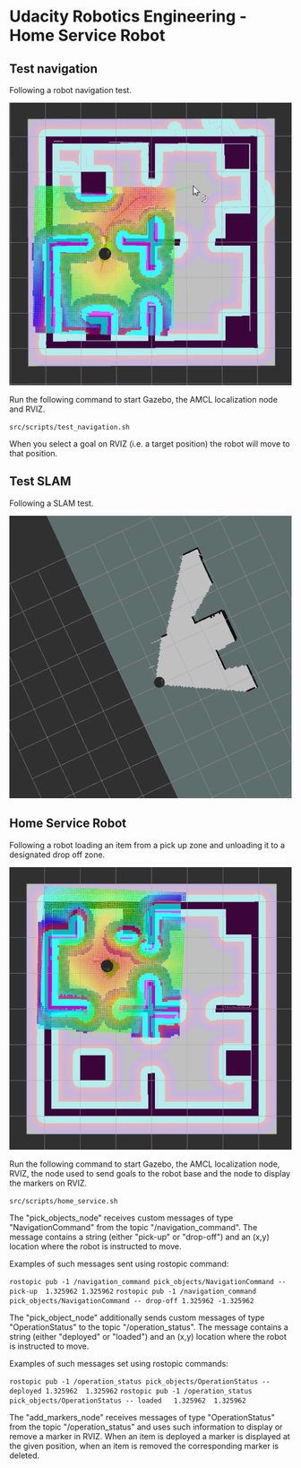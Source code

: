 # Udacity Robotics Engineering - Home Service Robot

## Test navigation

Following a robot navigation test.

![AMCL](AMCL.gif "AMCL")

Run the following command to start Gazebo, the AMCL localization node and RVIZ.

``src/scripts/test_navigation.sh``

When you select a goal on RVIZ (i.e. a target position) the robot will move to that position.

## Test SLAM

Following a SLAM test.

![SLAM](SLAM.gif "SLAM")

## Home Service Robot
Following a robot loading an item from a pick up zone and unloading it to a designated drop off zone.

![HOME](HOME.gif "HOME")

Run the following command to start Gazebo, the AMCL localization node, RVIZ, the node used to send goals to the robot base and the node to display the markers on RVIZ.

``src/scripts/home_service.sh``

The "pick_objects_node" receives custom messages of type "NavigationCommand" from the topic "/navigation_command". The message contains a string (either "pick-up" or "drop-off") and an (x,y) location where the robot is instructed to move.

Examples of such messages sent using rostopic command:

``rostopic pub -1 /navigation_command pick_objects/NavigationCommand -- pick-up  1.325962 1.325962``
``rostopic pub -1 /navigation_command pick_objects/NavigationCommand -- drop-off 1.325962 -1.325962``

The "pick_object_node" additionally sends custom messages of type "OperationStatus" to the topic "/operation_status". The message contains a string (either "deployed" or "loaded") and an (x,y) location where the robot is instructed to move.

Examples of such messages set using rostopic commands:

``rostopic pub -1 /operation_status pick_objects/OperationStatus -- deployed 1.325962  1.325962``
``rostopic pub -1 /operation_status pick_objects/OperationStatus -- loaded   1.325962  1.325962`` 

The "add_markers_node" receives messages of type "OperationStatus" from the topic "/operation_status" and uses such information to display or remove a marker in RVIZ. When an item is deployed a marker is displayed at the given position, when an item is removed the corresponding marker is deleted.

